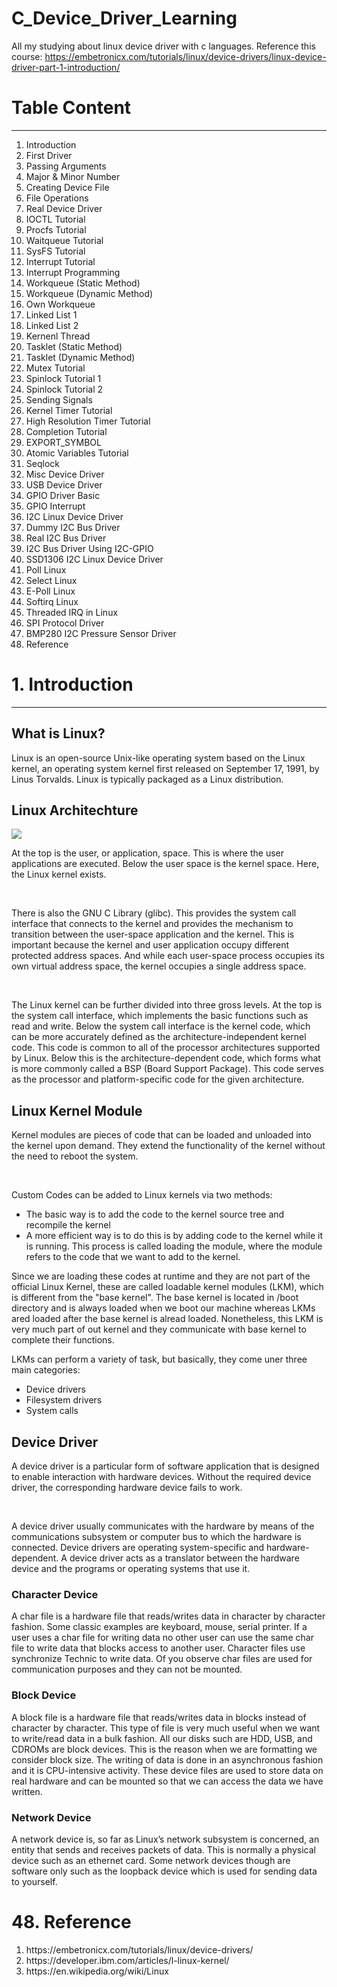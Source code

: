 # C_Device_Driver_Learning
All my studying about linux device driver with c languages. Reference this course: https://embetronicx.com/tutorials/linux/device-drivers/linux-device-driver-part-1-introduction/
<h1>Table Content </h1>
<hr/>
<ol>
    <li>Introduction</li>
    <li>First Driver</li>
    <li>Passing Arguments</li>
    <li>Major & Minor Number</li>
    <li>Creating Device File</li>
    <li>File Operations</li>
    <li>Real Device Driver</li>
    <li>IOCTL Tutorial</li>
    <li>Procfs Tutorial</li>
    <li>Waitqueue Tutorial</li>
    <li>SysFS Tutorial</li>
    <li>Interrupt Tutorial</li>
    <li>Interrupt Programming</li>
    <li>Workqueue (Static Method)</li>
    <li>Workqueue (Dynamic Method)</li>
    <li>Own Workqueue</li>
    <li>Linked List 1</li>
    <li>Linked List 2</li>
    <li>Kernenl Thread</li>
    <li>Tasklet (Static Method)</li>
    <li>Tasklet (Dynamic Method)</li>
    <li>Mutex Tutorial</li>
    <li>Spinlock Tutorial 1</li>
    <li>Spinlock Tutorial 2</li>
    <li>Sending Signals</li>
    <li>Kernel Timer Tutorial</li>
    <li>High Resolution Timer Tutorial</li>
    <li>Completion Tutorial</li>
    <li>EXPORT_SYMBOL</li>
    <li>Atomic Variables Tutorial</li>
    <li>Seqlock</li>
    <li>Misc Device Driver</li>
    <li>USB Device Driver </li>
    <li>GPIO Driver Basic</li>
    <li>GPIO Interrupt</li>
    <li>I2C Linux Device Driver</li>
    <li>Dummy I2C Bus Driver</li>
    <li>Real I2C Bus Driver</li>
    <li>I2C Bus Driver Using I2C-GPIO</li>
    <li>SSD1306 I2C Linux Device Driver</li>
    <li>Poll Linux </li>
    <li>Select Linux</li>
    <li>E-Poll Linux</li>
    <li>Softirq Linux</li>
    <li>Threaded IRQ in Linux</li>
    <li>SPI Protocol Driver</li>
    <li>BMP280 I2C Pressure Sensor Driver</li>
    <li>Reference</li>
</ol>
<h1>1. Introduction</h1>
<hr/>
<h2>What is Linux?</h2>
<p>Linux is an open-source Unix-like operating system based on the Linux kernel, an operating system kernel first released on September 17, 1991, by Linus Torvalds. Linux is typically packaged as a Linux distribution.</p>
<h2>Linux Architechture</h2>
<img src="https://developer.ibm.com/developer/default/articles/l-linux-kernel/images/figure2.jpg">
<p>At the top is the user, or application, space. This is where the user applications are executed. Below the user space is the kernel space. Here, the Linux kernel exists.</p>
<br>
<p>There is also the GNU C Library (glibc). This provides the system call interface that connects to the kernel and provides the mechanism to transition between the user-space application and the kernel. This is important because the kernel and user application occupy different protected address spaces. And while each user-space process occupies its own virtual address space, the kernel occupies a single address space.</p>
<br>
<p>The Linux kernel can be further divided into three gross levels. At the top is the system call interface, which implements the basic functions such as read and write. Below the system call interface is the kernel code, which can be more accurately defined as the architecture-independent kernel code. This code is common to all of the processor architectures supported by Linux. Below this is the architecture-dependent code, which forms what is more commonly called a BSP (Board Support Package). This code serves as the processor and platform-specific code for the given architecture.</p>
<h2>Linux Kernel Module</h2>
<p>Kernel modules are pieces of code that can be loaded and unloaded into the kernel upon demand. They extend the functionality of the kernel without the need to reboot the system.</p>
<br>
<p>Custom Codes can be added to Linux kernels via two methods:</p>
<ul>
    <li>The basic way is to add the code to the kernel source tree and recompile the kernel</li>
    <li>A more efficient way is to do this is by adding code to the kernel while it is running. This process is called loading the module, where the module refers to the code that we want to add to the kernel.</li>
</ul>
<p>Since we are loading these codes at runtime and they are not part of the official Linux Kernel, these are called loadable kernel modules (LKM), which is different from the "base kernel". The base kernel is located in /boot directory and is always loaded when we boot our machine whereas LKMs ared loaded after the base kernel is alread loaded. Nonetheless, this LKM is very much part of out kernel and they communicate with base kernel to complete their functions.</p>
<p>LKMs can perform a variety of task, but basically, they come uner three main categories:</p>
<ul>
    <li>Device drivers</li>
    <li>Filesystem drivers</li>
    <li>System calls</li>
</ul>
<h2>Device Driver</h2>
<p>A device driver is a particular form of software application that is designed to enable interaction with hardware devices. Without the required device driver, the corresponding hardware device fails to work.</p>
<br>
<p>A device driver usually communicates with the hardware by means of the communications subsystem or computer bus to which the hardware is connected. Device drivers are operating system-specific and hardware-dependent. A device driver acts as a translator between the hardware device and the programs or operating systems that use it.</p>
<h3>Character Device</h3>
<p>A char file is a hardware file that reads/writes data in character by character fashion. Some classic examples are keyboard, mouse, serial printer. If a user uses a char file for writing data no other user can use the same char file to write data that blocks access to another user. Character files use synchronize Technic to write data. Of you observe char files are used for communication purposes and they can not be mounted.</p>
<h3>Block Device</h3>
<p>A block file is a hardware file that reads/writes data in blocks instead of character by character. This type of file is very much useful when we want to write/read data in a bulk fashion. All our disks such are HDD, USB, and CDROMs are block devices. This is the reason when we are formatting we consider block size. The writing of data is done in an asynchronous fashion and it is CPU-intensive activity. These device files are used to store data on real hardware and can be mounted so that we can access the data we have written.</p>
<h3>Network Device</h3>
<p>A network device is, so far as Linux’s network subsystem is concerned, an entity that sends and receives packets of data. This is normally a physical device such as an ethernet card. Some network devices though are software only such as the loopback device which is used for sending data to yourself.</p>
<h1>48. Reference</h1>
<ol>
    <li>https://embetronicx.com/tutorials/linux/device-drivers/</li>
    <li>https://developer.ibm.com/articles/l-linux-kernel/</li>
    <li>https://en.wikipedia.org/wiki/Linux</li>
</ol>